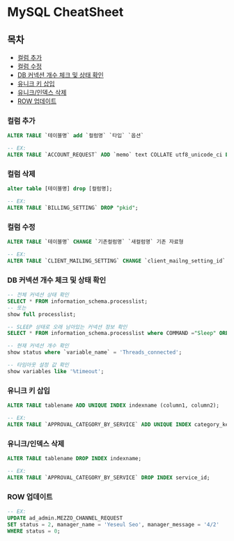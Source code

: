 # MySQL CheatSheet

## 목차

- [컬럼 추가](#컬럼-추가)
- [컬럼 수정](#컬럼-수정)
- [DB 커넥션 개수 체크 및 상태 확인](db-커넥션-개수-체크-및-상태-확인)
- [유니크 키 삽입](#유니크-키-삽입)
- [유니크/인덱스 삭제](#유니크/인덱스-삭제)
- [ROW 업데이트](#ROW-업데이트)

### 컬럼 추가

```sql
ALTER TABLE `테이블명` add `컬럼명` `타입` `옵션`

-- EX: 
ALTER TABLE `ACCOUNT_REQUEST` ADD `memo` text COLLATE utf8_unicode_ci DEFAULT NULL COMMENT '보류/삭제시 사유를 기록하기 위한 컬럼' AFTER `disapproval_reason`;
```

### 컬럼 삭제

``` sql
alter table [테이블명] drop [컬럼명];

-- EX:
ALTER TABLE `BILLING_SETTING` DROP "pkid";
```

### 컬럼 수정

``` sql
ALTER TABLE `테이블명` CHANGE `기존컬럼명` `새컬럼명` 기존 자료형

-- EX:
ALTER TABLE `CLIENT_MAILING_SETTING` CHANGE `client_mailng_setting_id` `client_mailing_setting_id` int(11) NOT NULL AUTO_INCREMENT;
```

### DB 커넥션 개수 체크 및 상태 확인

``` sql
-- 전체 커넥션 상태 확인
SELECT * FROM information_schema.processlist;
-- 또는
show full processlist;

-- SLEEP 상태로 오래 남아있는 커넥션 정보 확인
SELECT * FROM information_schema.processlist where COMMAND ="Sleep" ORDER BY TIME DESC;

-- 현재 커넥션 개수 확인
show status where `variable_name` = 'Threads_connected';

-- 타임아웃 설정 값 확인
show variables like '%timeout';
```

### 유니크 키 삽입

``` sql
ALTER TABLE tablename ADD UNIQUE INDEX indexname (column1, column2);

-- EX:
ALTER TABLE `APPROVAL_CATEGORY_BY_SERVICE` ADD UNIQUE INDEX category_key(service_id, approval_category_id, grade);
```

### 유니크/인덱스 삭제

``` sql
ALTER TABLE tablename DROP INDEX indexname;

-- EX:
ALTER TABLE `APPROVAL_CATEGORY_BY_SERVICE` DROP INDEX service_id;

```

### ROW 업데이트

``` sql
-- EX:
UPDATE ad_admin.MEZZO_CHANNEL_REQUEST
SET status = 2, manager_name = 'Yeseul Seo', manager_message = '4/2'
WHERE status = 0;
```
